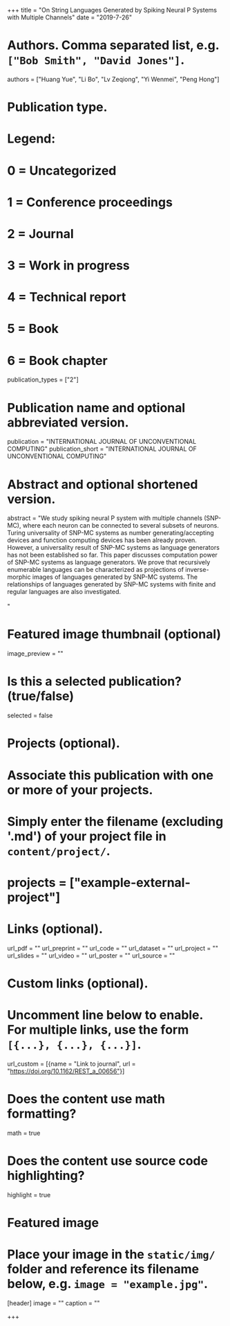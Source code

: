 +++
title = "On String Languages Generated by Spiking Neural P Systems with Multiple Channels"
date = "2019-7-26"

# Authors. Comma separated list, e.g. `["Bob Smith", "David Jones"]`.
authors = ["Huang Yue", "Li Bo", "Lv Zeqiong", "Yi Wenmei", "Peng Hong"]

# Publication type.
# Legend:
# 0 = Uncategorized
# 1 = Conference proceedings
# 2 = Journal
# 3 = Work in progress
# 4 = Technical report
# 5 = Book
# 6 = Book chapter
publication_types = ["2"]

# Publication name and optional abbreviated version.
publication = "INTERNATIONAL JOURNAL OF UNCONVENTIONAL COMPUTING"
publication_short = "INTERNATIONAL JOURNAL OF UNCONVENTIONAL COMPUTING"

# Abstract and optional shortened version.
abstract = "We study spiking neural P system with multiple channels (SNP-MC), where each neuron can be connected to several subsets of neurons. Turing universality of SNP-MC systems as number generating/accepting devices and function computing devices has been already proven. However, a universality result of SNP-MC systems as language generators has not been established so far. This paper discusses computation power of SNP-MC systems as language generators. We prove that recursively enumerable languages can be characterized as projections of inverse-morphic images of languages generated by SNP-MC systems. The relationships of languages generated by SNP-MC systems with finite and regular languages are also investigated.<br><br>"

# Featured image thumbnail (optional)
image_preview = ""

# Is this a selected publication? (true/false)
selected = false

# Projects (optional).
#   Associate this publication with one or more of your projects.
#   Simply enter the filename (excluding '.md') of your project file in `content/project/`.
# projects = ["example-external-project"]

# Links (optional).
url_pdf = ""
url_preprint = ""
url_code = ""
url_dataset = ""
url_project = ""
url_slides = ""
url_video = ""
url_poster = ""
url_source = ""

# Custom links (optional).
#   Uncomment line below to enable. For multiple links, use the form `[{...}, {...}, {...}]`.
url_custom = [{name = "Link to journal", url = "https://doi.org/10.1162/REST_a_00656"}]



# Does the content use math formatting?
math = true

# Does the content use source code highlighting?
highlight = true

# Featured image
# Place your image in the `static/img/` folder and reference its filename below, e.g. `image = "example.jpg"`.
[header]
image = ""
caption = ""

+++

<!-- More detail can easily be written here using *Markdown* and $\rm \LaTeX$ math code. -->
